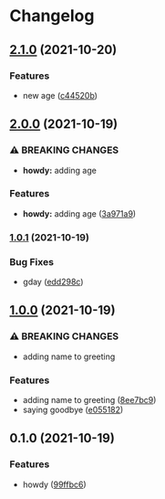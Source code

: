 # Changelog

## [2.1.0](https://www.github.com/kalosisz/python-t/compare/v2.0.0...v2.1.0) (2021-10-20)


### Features

* new age ([c44520b](https://www.github.com/kalosisz/python-t/commit/c44520b9c3fc21d5076afdf3bf8a0859caf13632))

## [2.0.0](https://www.github.com/kalosisz/python-t/compare/v1.0.1...v2.0.0) (2021-10-19)


### ⚠ BREAKING CHANGES

* **howdy:** adding age

### Features

* **howdy:** adding age ([3a971a9](https://www.github.com/kalosisz/python-t/commit/3a971a9ca68f8212faef5a394040c987968aa396))

### [1.0.1](https://www.github.com/kalosisz/python-t/compare/v1.0.0...v1.0.1) (2021-10-19)


### Bug Fixes

* gday ([edd298c](https://www.github.com/kalosisz/python-t/commit/edd298cf0731790e89e15a22c73be2736df25b89))

## [1.0.0](https://www.github.com/kalosisz/python-t/compare/v0.1.0...v1.0.0) (2021-10-19)


### ⚠ BREAKING CHANGES

* adding name to greeting

### Features

* adding name to greeting ([8ee7bc9](https://www.github.com/kalosisz/python-t/commit/8ee7bc98d6a7950bbe50bf006ca4d6fae89a2570))
* saying goodbye ([e055182](https://www.github.com/kalosisz/python-t/commit/e0551825fd20771810be1bfad7dce53a97746538))

## 0.1.0 (2021-10-19)


### Features

* howdy ([99ffbc6](https://www.github.com/kalosisz/python-t/commit/99ffbc6f1b29b9607e8077b47b15734ecc301b52))
